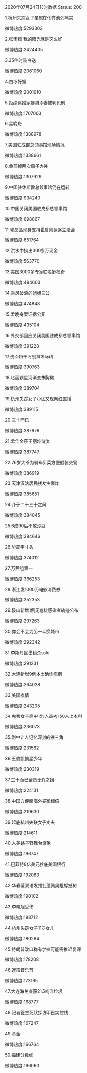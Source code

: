 2020年07月24日18时数据
Status: 200

1.杭州失踪女子亲属在化粪池旁痛哭

微博热度:5293303

2.张雨绮 我的眼光就是这么好

微博热度:2424405

3.35件时装白送

微博热度:2061060

4.白冰好媚

微博热度:2001910

5.拒绝离婚家暴男杀妻被判死刑

微博热度:1707003

6.孟晚舟

微博热度:1388978

7.美国驻成都总领事馆现场情况

微博热度:1338661

8.金莎掉两次扇子大哭

微博热度:1307929

9.中国驻休斯敦总领事馆仍在运转

微博热度:934240

10.中国关闭美国驻成都总领事馆

微博热度:698067

11.郭晶晶现身支持霍启刚竞逐立法会

微博热度:651764

12.洪水中捞出300多万现金

微博热度:563770

13.美国3000多专家联名挺福奇

微博热度:494603

14.乘风破浪的姐姐三公

微博热度:474848

15.孟晚舟案证据公开

微博热度:435104

16.外交部回应关闭美国驻成都总领事馆

微博热度:391228

17.洗面奶千万别抹发际线

微博热度:390763

18.赵丽颖星河渐变抹胸裙

微博热度:389704

19.杭州失踪女子小区又现网红直播

微博热度:389115

20.三十而已

微博热度:387976

21.孟佳金莎王丽坤淘汰

微博热度:387747

22.76岁大爷为骑车买菜方便假装交警

微博热度:386919

23.天津汉沽居民楼发生爆炸

微博热度:385651

24.介于二十三十之间

微博热度:384845

25.6成90后不敢炒股

微博热度:384646

26.华晨宇寸头

微博热度:374012

27.万茜组第一

微博热度:366253

28.浙江发1000万电影消费券

微博热度:352353

29.鞍山新增1例无症状感染者轨迹公布

微博热度:297263

30.你会不会为另一半换城市

微博热度:292342

31.李斯丹妮墨镜杀solo

微博热度:291231

32.大连新增9例本土确诊病例

微博热度:264028

33.美国疫情

微博热度:243205

34.免费女子高中159人高考150人上本科

微博热度:236073

35.剧中让人记忆深刻的铁三角

微博热度:231562

36.王俊凯摘星少年

微博热度:230319

37.三十而已全员无价之姐

微博热度:224131

38.中国方便面海外买家翻倍

微博热度:219630

39.起底杭州失联女子丈夫

微博热度:214611

40.人美路子野舞台惊艳

微博热度:196747

41.巴菲特8亿美元抄底美国银行

微博热度:192083

42.华春莹双语发推批蓬佩奥蚍蜉撼树

微博热度:190102

43.李晓旭受伤

微博热度:188712

44.杭州失踪女子11岁女儿

微博热度:180264

45.特朗普改口称有学校可能需推迟复课

微博热度:178208

46.迷笛音乐节

微博热度:173165

47.大连海关查获21.5吨洋垃圾

微博热度:168777

48.记者签生死状探访印巴实控线

微博热度:167247

49.基金

微博热度:166764

50.福建分数线

微博热度:166060


